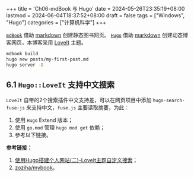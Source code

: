 +++
title = 'Ch06-mdBook 与 Hugo'
date = 2024-05-26T23:35:19+08:00
lastmod = 2024-06-04T18:37:52+08:00
draft = false
tags = ["Windows", "Hugo"]
categories = ["计算机科学"]
+++

[`mdBook`][1] 借助 [markdown][2] 创建静态图书网页。
[`Hugo`][3] 借助 [markdown][2] 创建动态博客网页，本博客采用 [LoveIt][4] 主题。

[1]: https://github.com/rust-lang/mdBook
[2]: https://markdown.com.cn/
[3]: https://www.gohugo.org/doc/
[4]: https://hugoloveit.com/zh-cn/

```sh
mdbook build
hugo new posts/my-first-post.md
hugo server -D
```

## 6.1 `Hugo::LoveIt` 支持中文搜索

`LoveIt` 自带的2个搜索插件中文支持差，可以在网页项目中添加 `hugo-search-fuse-js` 来支持中文，`fuse.js` 主要读取摘要，为此：

1. 使用 `Hugo` Extend 版本；
2. 使用 `go.mod` 管理 `hugo mod get` 依赖；
3. 参考以下链接。

**参考链接：**
1. [使用Hugo搭建个人网站(二)-LoveIt主题自定义搜索](https://dnwzlx.com/posts/98850c88/#%E4%BF%AE%E6%94%B9%E6%90%9C%E7%B4%A2%E9%A1%B5%E9%9D%A2%E7%9A%84%E6%A0%B7%E5%BC%8F)；
2. [zoziha/mybook](https://github.com/zoziha/mybook)。
